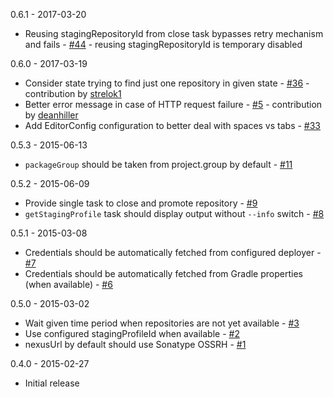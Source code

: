 0.6.1 - 2017-03-20

 - Reusing stagingRepositoryId from close task bypasses retry mechanism and fails - [#44](https://github.com/Codearte/gradle-nexus-staging-plugin/issues/44) - reusing stagingRepositoryId is temporary disabled

0.6.0 - 2017-03-19

 - Consider state trying to find just one repository in given state - [#36](https://github.com/Codearte/gradle-nexus-staging-plugin/issues/36) - contribution by [strelok1](https://github.com/strelok1)
 - Better error message in case of HTTP request failure - [#5](https://github.com/Codearte/gradle-nexus-staging-plugin/issues/5) - contribution by [deanhiller](https://github.com/deanhiller)
 - Add EditorConfig configuration to better deal with spaces vs tabs - [#33](https://github.com/Codearte/gradle-nexus-staging-plugin/issues/33)

0.5.3 - 2015-06-13

 - `packageGroup` should be taken from project.group by default - [#11](https://github.com/Codearte/gradle-nexus-staging-plugin/issues/11) 

0.5.2 - 2015-06-09

 - Provide single task to close and promote repository - [#9](https://github.com/Codearte/gradle-nexus-staging-plugin/issues/9)
 - `getStagingProfile` task should display output without `--info` switch - [#8](https://github.com/Codearte/gradle-nexus-staging-plugin/issues/8)

0.5.1 - 2015-03-08

 - Credentials should be automatically fetched from configured deployer - [#7](https://github.com/Codearte/gradle-nexus-staging-plugin/issues/7) 
 - Credentials should be automatically fetched from Gradle properties (when available) - [#6](https://github.com/Codearte/gradle-nexus-staging-plugin/issues/6)

0.5.0 - 2015-03-02

 - Wait given time period when repositories are not yet available - [#3](https://github.com/Codearte/gradle-nexus-staging-plugin/issues/3)
 - Use configured stagingProfileId when available - [#2](https://github.com/Codearte/gradle-nexus-staging-plugin/issues/2)
 - nexusUrl by default should use Sonatype OSSRH - [#1](https://github.com/Codearte/gradle-nexus-staging-plugin/issues/1)

0.4.0 - 2015-02-27

 - Initial release
